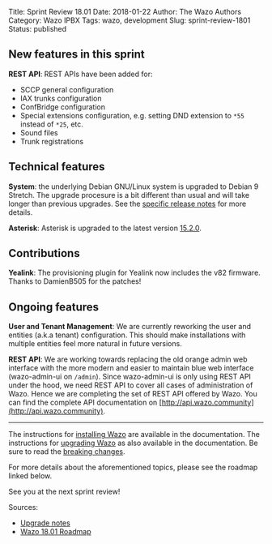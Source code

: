 Title: Sprint Review 18.01
Date: 2018-01-22
Author: The Wazo Authors
Category: Wazo IPBX
Tags: wazo, development
Slug: sprint-review-1801
Status: published

## New features in this sprint

**REST API**: REST APIs have been added for:
  * SCCP general configuration
  * IAX trunks configuration
  * ConfBridge configuration
  * Special extensions configuration, e.g. setting DND extension to `*55` instead of `*25`, etc.
  * Sound files
  * Trunk registrations


## Technical features

**System**: the underlying Debian GNU/Linux system is upgraded to Debian 9 Stretch. The upgrade procesure is a bit different than usual and will take longer than previous upgrades. See the [specific release notes](http://documentation.wazo.community/en/latest/upgrade/18.01/stretch.html) for more details.

**Asterisk**: Asterisk is upgraded to the latest version [15.2.0](https://downloads.asterisk.org/pub/telephony/asterisk/releases/ChangeLog-15.2.0).


## Contributions

**Yealink**: The provisioning plugin for Yealink now includes the v82 firmware. Thanks to DamienB505 for the patches!


## Ongoing features

**User and Tenant Management**: We are currently reworking the user and entities (a.k.a tenant) configuration. This should make installations with multiple entities feel more natural in future versions.

**REST API**: We are working towards replacing the old orange admin web interface with the more modern and easier to maintain blue web interface (wazo-admin-ui on `/admin`). Since wazo-admin-ui is only using REST API under the hood, we need REST API to cover all cases of administration of Wazo. Hence we are completing the set of REST API offered by Wazo. You can find the complete API documentation on [http://api.wazo.community](http://api.wazo.community).

---

The instructions for [installing Wazo](http://documentation.wazo.community/en/stable/installation/installsystem.html) are available in the documentation.
The instructions for [upgrading Wazo](http://documentation.wazo.community/en/stable/upgrade/upgrade.html) as also available in the documentation. Be sure to read the [breaking changes](http://documentation.wazo.community/en/wazo-18.01/upgrade/upgrade_notes.html).

For more details about the aforementioned topics, please see the roadmap linked below.

See you at the next sprint review!

Sources:

* [Upgrade notes](http://documentation.wazo.community/en/wazo-18.01/upgrade/upgrade_notes.html)
* [Wazo 18.01 Roadmap](https://projects.wazo.community/versions/271)
